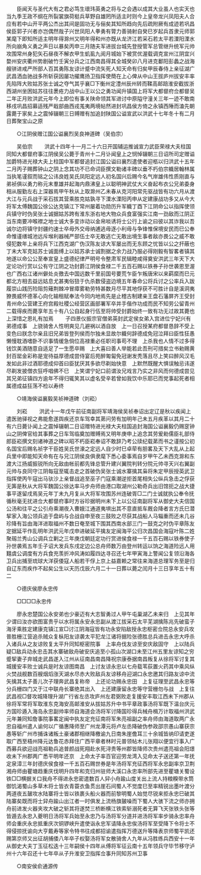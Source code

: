 <!-- { "loadSidebar": true } -->
　　臣闻天与圣代大有之君必笃生瓌玮英勇之将与之会遇以成其大业虽人也实天也当九季王政不纲在所裂裳旗荷梃兵草野自雄罔所适主时则今上皇帝龙兴凤阳夫人合应有若中山开平两公杰出其间是固功无与俪矣其知所趋向先后疏附厥有成迹若巩昌侯臣郭子兴者亦岂偶然哉子兴世凤阳人拳勇有膂力善骑射自癸巳岁起兵首隶元师郭某麾下即知所适主明年得滁州又明年得和州亦既从龙济江若采石若太平若溧阳溧水所向崩角义勇之声日以暴矣丙申三月随夫军进拔台城先登授管军总管继升统军元帅攻围常州身犯矢石昼夜不解衣甲生虮虱九阅月城始下被赏优渥载调克宣州江阴宜兴婺州安庆衢州势剧破竹壬寅分兵之江西南昌得其全城癸卯八月进克鄱阳彭蠡之战海艘骈进戒严所部人百其勇陈友谅计蹙中流矢死人知天命有归矣甲辰春侍上亲征湖广武昌洒血驰战多所斩获因屡功擢鹰扬卫指挥使蕳在上心俾从中山王拔庐州拔安丰率先陷阵大败姑苏张士诚之夺气其乎襄□下衡州定澧州辰州转而鞣高邮踣淮安截拔浙西湖州坐困姑苏往往褁疮力战中山王以公之勇功闻升镇国上将军大都督府佥都督吴二年正月败洪武元年今上即位有事关陕命领其军进讨中原隘守潼关三年一迹不敢南移戌巩昌招募适残严戢部曲西戎羗夷两境帖然进封巩昌侯方倚之永镇西陲而溘先朝露薨于家矣上之震悼辍朝三日赙赠有加追封陕国公谥宣武以洪武十七年冬十有二月日葬聚宝山之原 

　　○江阴侯赠江国公谥襄烈吴良神道碑（吴伯宗） 

　　吴伯宗 
　　洪武十四年十一月二十六日开国辅运推诚宣力武臣荣禄大夫柱国同知大都督府事江阴侯吴公薨于青州十二月讣闻皇上之悯悼辍朝三日诏所司定赠谥加爵特进光禄大夫上柱国中军都督追封江国公谥曰襄烈遣使者迎柩以归洪武十五年二月丙子赐葬钟山之阴上念其功不已命词臣撰文勒诸丰碑以垂不朽伯宗軄居翰林属当执笔谨叙而铭之公讳良姓吴氏凤阳定远人初名国兴后赐今名气岸雄伟性质刚直与弟祯俱以勇力称元末羣雄并起海内鼎沸皇上以聪明神武仗大义奋起布衣公兄弟委身相从服勤左右上深器焉甲午秋从上取滁州乙未春从克河阳常先驱战皆有功六月从渡大江与元兵战于采石拔其营乘胜克姑孰寻下溧水溧阳丙申从定建康战功多又从今大将军太傅魏国公徐公达克镇江下常州屡着功勋历升军軄丁酉下江阴命公以指挥使领兵镇守时伪吴张士诚据姑苏跨有淮东浙右地大物众兵食富强实江南一劲敌而江阴正当东南要冲喉襟之地士诚大多变诈动以金帛啖诱将士公行上谕之曰彼以其诈我以吾诚尔边将镇守封疆约速士卒毋外交毋纳逋逃毋逐小利毋与争锋惟保境安民而巳公奉命惟谨缮城池远斥堠利器械严部伍士卒无敢逃亡无敢出境生事者敌亦畏公之威不敢侵犯数年上亲将兵下江西克湖广伪汉陈友谅大军屡出而无东顾之忧皆以公之扞蔽也丁未大军克姑苏士诚面缚上以姑苏承士诚割据之余力战乃服必得刚毅有智畧者镇其地遂以命公公至奉宣皇上盛德纪律严明号令整肃军民辑睦咸得奠安洪武三年天下大定论功行赏以公有守江阴之功封爵江阴侯食禄二千五百石赐以铁券子孙世袭恩至渥也广西右江诸州僻处炎徼去中国远数千里前国号要荒乍臣乍叛唐宋以来羁縻而巳元都北方相去益远姑息尤甚夷俗狃于仇杀数侵盗边境五年春命公将兵讨之公率兵入跋履崇山践历险阻剪薙荆棘冲冒瘴雾勒劳特甚数月尽平其地俘获不可胜计自是溪洞夷獠畏威怀德革心向化输租赋奉法今同内地焉先是止稽古制建亲王盘石藩屏齐王受封青州命公营建王府宫殿社稷公经营区画部署军卒并手偕作功成而民不知劳公留青州二载得疾而薨享年五十有八公自起身行伍至将帅受封爵始终一致有功无过故其薨也上深惜之恩礼有加焉 
　　子四景仪振宗官僧弟英封武定侯女弟入宫进位宁妃兴有弟德成事　上骁骑舍人性明爽见几避祸以酒自放　上一日召授某府都督恳辞不受上变色曰朕念尔亲且旧兄弟皆登列侯而尔独未显故尔軄何辞德成免冠泣拜曰臣性狂愚懒慢耽酒嗜卧不识事情缓急倘位高禄重必任职司事苟不理　上杀我也人情不过多得钱饮美酒随意自适足了一生愿卒赐　上大喜曰善人举能若此吾刑可措矣立书勑赐黄封百罂金彩称是宠待益厚德成尝侍宴后苑醉匍匐免冠谢发秃落且尽上笑曰醉风汉毛发如此非过酒耶德成仰首曰臣犹厌其多欲尽剃始快意　上默然既醒大惧误触忌讳遂尽剃发披僧衣狂呼唱佛不巳　上笑谓宁妃口前谓汝兄戏言乃实之非风而何德成尝见其兄弟征镇四方逾年不得归辄笑其以虚名受辛若曾如我饮中乐耶已而党事起死者相属德成益狂荡不检以寿终 

　　○靖海侯谥襄毅吴祯神道碑（刘崧） 

　　刘崧 
　　洪武十一年戊午前征南副将军靖海侯吴祯奉诏出定辽是秋以疾闻上遣医驰驿视之弗能愈遂舆疾还京车驾幸其苐问劳有加明年己未五月疾革以其月二十有六日薨讣闻上之震悼辍朝二日诏赠特进光禄大夫柱国追封海国公谥襄毅仍赐窆钟山之阴俾官给其事葬之日车驾临奠加赠赙焉又明年庚申上追念其劳爰勑儒臣礼部侍郎臣崧撰文刻诸神道之碑以昭不朽臣崧奉诏不敢辞乃考公牍纪载苐而书之谨按公初名国宝后赐名祯字干臣姓吴氏世濠之定远人自少时巳卓荦有胆畧及天下大乱从上起兵里中即能知天命有在与兄江阴侯良俱隶麾下悉心委事焉自岁甲午乙未西克滁和东渡大江扬威振锐所向无敌由帐前都先锋总管升建兴翼院判转分院元帅寻天兴右翼副元帅与良同守江阴每寇至辄击走之首破伪吴张士诚水寨擒其枭将朱定甲辰授英武卫指挥使丙午寇出马驮沙上亲督战追至巫子门寇乘潮逆拒首尾相失公纵兵急击之俘获无筭是秋从大将军魏国公徐达率马步舟师由港口取湖州公勒奇兵出旧馆扼之战大捷事平遂留戌焉吴元年丁未九月复从大将军攻围苏州连破胥□二门士诚就执公奉令抚循秋毫无扰进佥大都督府事时方谷珍据明州未下上以公征南副将军从御史大夫信国公汤和往平之公引舟乘潮夜入曹娥江通道夷埧出其不意直抵车厩会降者言方氏巳潜挈家入海公领兵追于盘屿与合战自申至夜三鼓败之尽获其战船人马辎重而还未几谷珍降有旨由海洋进取福州不数日奄至城下围其西南水部三门一鼓克之时伪平章陈友定据延平作乱明年洪武元年戊申进破延平擒友定闽海平公归次昌国会海寇叶陈二姓聚刼兰秀山公调兵立剿之三年庚戊朝廷定功行赏进侯食禄一千五百石赐以铁券使子孙世袭焉五年壬子诏大发兵东戌定边公总舟师数万由登州转运以饷之海道险远人用囏虞公调度有方兵食充羡折冲风涛如履四达寻召还七年甲寅海上警闻公复领沿海各卫兵出捕至琉球大洋获倭寇人船若干俘上京上益嘉赖之常往来海道总理军务至是归自辽东而疾作不起矣公生以天历戊辰六月二十一日葬以薨之闰月十三日享年五十有二 

　　○德庆侯廖永忠传 

　　□□□□永忠传 

　　廖永忠楚国公永安弟也少豪迈有大志智勇过人甲午屯巢湖乙未来归　上见其年少谓曰汝亦欲图富贵乎以水将属永安永忠副从渡江拔采石太平芜湖擒陈兆先破蛮子海牙乘胜定建康克镇江宣□讨江阴海寇皆有功永安陷敌授永忠枢密佥院总永安兵攻普胜栅江营追杀贼众复枞阳友谅袭太平犯龙江诸将据险张德胜总兵进击永忠大呼杀入诸兵从之友谅败复太平升同知枢密院事　上率舟伐友谅至安庆敌固守　上以陆兵疑□敌兵动永忠击其水寨破敌舟破安庆追至小孤山次湖口未至江州五里友谅知之穷蹙挈妻子弃城走武昌遂入江州从征南昌南昌降祝宗康泰据南昌叛复从徐将军讨复其城援安丰败士诚兵是时友谅图南昌　上讨友谅永忠以七舟载苇荻置火药其中乘风纵火焚战舰数百艘烟熖涨天湖水尽赤大败敌兵友谅移舟迎湖口永忠邀其归路友谅中流矢擒其太子善儿次子理奔武昌复称帝　上还论功赐永忠田　上复征理至武昌永忠等分兵栅四门又于江中联舟长寨绝其出入　上还建康留永忠等守营栅勿与战　上复往武昌视□督攻城降理升湖广行省左丞攻庐州左君弼败走复援安丰取江西未下州郡从徐将军常将军取淮东克海安高邮淮安从拔姑苏升中书平章政事汤将军既下温台庆元方国珍遁入海岛永忠副帅率师自海道会汤将军讨降国珍得兵械舟楫万计取福州洪武元年兼同知詹事院事畧定闽中执友定充征南将军朱亮祖副之率舟师由海道取两广永忠自福州遣人谕何以广循惠降师至广州龙潭元将卢左丞降破伪参政邵宗愚山寨获宗愚等斩广州市捕诛诸叛土豪诸郡相继降檄谕九日南朱崖儋耳三十余城皆纳印请吏遂取广西至梧州降元达鲁花赤拜住广西平章者林时元普领帖木儿张翔以便宜行事入广西募兵欲迎战亮祖勒兵追普颜战死翔赴水死浔贵等州郡皆降师次贵州遣亮祖会阳璟收未下州郡两广悉平明年还京　上命太子率百官迎劳龙湾入见命太子送还第一年抚定泉漳三年封德庆侯食禄一千五百石赐世券是年汤将军充征西将军永忠副率京卫荆湘舟师由瞿塘趋重庆伐明升四年和克归州驻师大溪口永忠率所部先进至瞿塘关蜀设铁□□横据关口我舟不得进永忠密遣数百人舁小舟踰山度关出上流人持粮糗带水筒御饥渴蜀山多草木将士皆衣青蓑衣鱼贯出崖石间蜀人不觉度巳至率精锐出墨叶渡分两道夜五皷攻水陆寨将士皆以铁裹头船火器而前黎明蜀人始觉尽锐来拒永忠巳破其陆寨矣既而将士舁舟踰山出江者一时俱发上流杨旗皷噪而下蜀人大骇下流之师亦拥舟前进发火器夹攻大破之斩其将遂焚三桥断横江铁索斩溺死者无算飞天张铁头张等皆遁去永忠入夔明日汤将军兵始至永忠乃与汤将军分道并进汤将军率步骑永忠率舟师会重庆永忠抵重庆次铜锣峡升遣使诣永忠军请降永忠俟汤将军至受降下令将士不得侵掠抚谕向大亨戴寿等家令特书往成都招谕遣指挥万德送升等降表京师蜀平凯还赐第京师又出征胡捕倭八年卒子权娶汤将军女散骑舍人九年从冯胜练兵西安十一年从御史大夫丁玉征松迭十三年嗣侯十四年从傅将军征云南十五年领兵守毕节移守泸州十六年召还十七年卒从子升淮安卫指挥佥事升同知苏州卫事 

　　○南安侯俞通源传 

